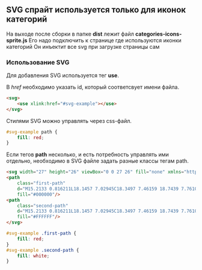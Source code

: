 ## SVG спрайт используется только для иконок категорий

На выходе после сборки в папке **dist** лежит файл **categories-icons-sprite.js**
Его надо подключить к странице где используются иконки категорий
Он инъектит все svg при загрузке страницы сам

### Использование SVG

Для добавления SVG используется тег **use**.

В *href* необходимо указать id, который соответсвует имени файла.

```html
<svg>
    <use xlink:href="#svg-example"></use>
</svg>
```

Стилями SVG можно управлять через css-файл.

```css
#svg-example path {
	fill: red;
}
```

Если тегов **path** несколько, и есть потребность управлять ими отдельно, необходимо в SVG файле задать разные классы тегам path.

```html
<svg width="27" height="26" viewBox="0 0 27 26" fill="none" xmlns="http://www.w3.org/2000/svg">
<path
	class="first-path"
	d="M15.2133 0.816211L18.1457 7.02945C18.3497 7.46159 18.7439 7.76102 19.2001 7.83021L25.7576 8.82662C26.9063 9.00129 27.3646 10.4769 26.5337 11.3236L21.7887 16.1599C21.4589 16.4962 21.3082 16.9811 21.3863 17.4557L22.5062 24.2849C22.7025 25.4809 21.5018 26.3928 20.4746 25.8285L14.6096 22.6045C14.2018 22.3805 13.7142 22.3805 13.3064 22.6045L7.44144 25.8285C6.41423 26.3934 5.21347 25.4809 5.4098 24.2849L6.52975 17.4557C6.60785 16.9811 6.45708 16.4962 6.12733 16.1599L1.38234 11.3236C0.551459 10.4763 1.00974 9.00072 2.15843 8.82662L8.71595 7.83021C9.17207 7.76102 9.56635 7.46159 9.77028 7.02945L12.7027 0.816211C13.2158 -0.27207 14.6997 -0.27207 15.2133 0.816211Z"
	fill="#000000"/>
<path
	class="second-path"
	d="M15.2133 0.816211L18.1457 7.02945C18.3497 7.46159 18.7439 7.76102 19.2001 7.83021L25.7576 8.82662C26.9063 9.00129 27.3646 10.4769 26.5337 11.3236L21.7887 16.1599C21.4589 16.4962 21.3082 16.9811 21.3863 17.4557L22.5062 24.2849C22.7025 25.4809 21.5018 26.3928 20.4746 25.8285L14.6096 22.6045C14.2018 22.3805 13.7142 22.3805 13.3064 22.6045L7.44144 25.8285C6.41423 26.3934 5.21347 25.4809 5.4098 24.2849L6.52975 17.4557C6.60785 16.9811 6.45708 16.4962 6.12733 16.1599L1.38234 11.3236C0.551459 10.4763 1.00974 9.00072 2.15843 8.82662L8.71595 7.83021C9.17207 7.76102 9.56635 7.46159 9.77028 7.02945L12.7027 0.816211C13.2158 -0.27207 14.6997 -0.27207 15.2133 0.816211Z"
	fill="#FFFFFF"/>
</svg>
```

```css
#svg-example .first-path {
	fill: red;
}
#svg-example .second-path {
	fill: white;
}
```